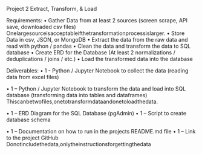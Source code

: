 Project 2
Extract, Transform, & Load

Requirements:
• Gather Data from at least 2 sources (screen scrape, API save, downloaded csv files)  Onelargesourceisacceptableifthetransformationprocessislarger.
• Store Data in csv, JSON, or MongoDB
• Extract the data from the raw data and read with python / pandas
• Clean the data and transform the data to SQL database
• Create ERD for the Database (At least 2 normalizations / deduplications / joins / etc.)
• Load the transformed data into the database

Deliverables:
• 1 - Python / Jupyter Notebook to collect the data (reading data from excel files)

• 1 – Python / Jupyter Notebook to transform the data and load into SQL database (transforming data into tables and dataframes)
        Thiscanbetwofiles,onetotransformdataandonetoloadthedata.

• 1 – ERD Diagram for the SQL Database (pgAdmin)
• 1 – Script to create database schema

• 1 – Documentation on how to run in the projects README.md file
• 1 – Link to the project GitHub
        Donotincludethedata,onlytheinstructionsforgettingthedata